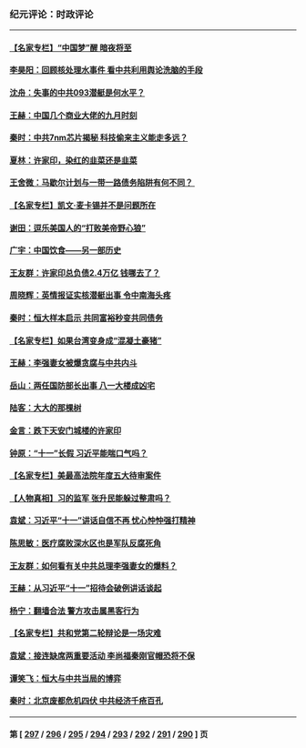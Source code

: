 ### 纪元评论：时政评论
---
#### [【名家专栏】“中国梦”醒 暗夜将至](../../pages/nsc1025/n14088776.md) 
#### [李昊阳：回顾核处理水事件 看中共利用舆论洗脑的手段](../../pages/nsc1025/n14089405.md) 
#### [沈舟：失事的中共093潜艇是何水平？](../../pages/nsc1025/n14089236.md) 
#### [王赫：中国几个商业大佬的九月时刻](../../pages/nsc1025/n14089130.md) 
#### [秦时：中共7nm芯片揭秘 科技偷来主义能走多远？](../../pages/nsc1025/n14089116.md) 
#### [夏林：许家印，染红的韭菜还是韭菜](../../pages/nsc1025/n14089066.md) 
#### [王舍微：马歇尔计划与一带一路债务陷阱有何不同？ ](../../pages/nsc1025/n14089038.md) 
#### [【名家专栏】凯文‧麦卡锡并不是问题所在](../../pages/nsc1025/n14088984.md) 
#### [谢田：逗乐美国人的“打败美帝野心狼”](../../pages/nsc1025/n14089022.md) 
#### [广宇：中国饮食——另一部历史](../../pages/nsc1025/n14088602.md) 
#### [王友群：许家印总负债2.4万亿 钱哪去了？](../../pages/nsc1025/n14088293.md) 
#### [周晓辉：英情报证实核潜艇出事 令中南海头疼](../../pages/nsc1025/n14088224.md) 
#### [秦时：恒大样本启示 共同富裕秒变共同债务](../../pages/nsc1025/n14088209.md) 
#### [【名家专栏】如果台湾变身成“混凝土豪猪”](../../pages/nsc1025/n14087365.md) 
#### [王赫：李强妻女被爆贪腐与中共内斗](../../pages/nsc1025/n14088200.md) 
#### [岳山：两任国防部长出事 八一大楼成凶宅](../../pages/nsc1025/n14087777.md) 
#### [陆客：大大的那棵树](../../pages/nsc1025/n14088052.md) 
#### [金言：跌下天安门城楼的许家印](../../pages/nsc1025/n14087498.md) 
#### [钟原：“十一”长假 习近平能喘口气吗？](../../pages/nsc1025/n14087690.md) 
#### [【名家专栏】美最高法院年度五大待审案件](../../pages/nsc1025/n14087357.md) 
#### [【人物真相】习的监军 张升民能躲过整肃吗？](../../pages/nsc1025/n14087439.md) 
#### [袁斌：习近平“十一”讲话自信不再 忧心忡忡强打精神](../../pages/nsc1025/n14087166.md) 
#### [陈思敏：医疗腐败深水区也是军队反腐死角](../../pages/nsc1025/n14087155.md) 
#### [王友群：如何看有关中共总理李强妻女的爆料？](../../pages/nsc1025/n14086914.md) 
#### [王赫：从习近平“十一”招待会破例讲话谈起](../../pages/nsc1025/n14086891.md) 
#### [杨宁：翻墙合法 警方攻击属黑客行为](../../pages/nsc1025/n14086790.md) 
#### [【名家专栏】共和党第二轮辩论是一场灾难](../../pages/nsc1025/n14086511.md) 
#### [袁斌：接连缺席两重要活动 李尚福秦刚官帽恐将不保](../../pages/nsc1025/n14086335.md) 
#### [谭笑飞：恒大与中共当局的博弈](../../pages/nsc1025/n14086082.md) 
#### [秦时：北京废都危机四伏 中共经济千疮百孔](../../pages/nsc1025/n14086088.md) 

---
#### 第 [ [297](./297.md) / [296](./296.md) / [295](./295.md) / [294](./294.md) / [293](./293.md) / [292](./292.md) / [291](./291.md) / [290](./290.md) ] 页
